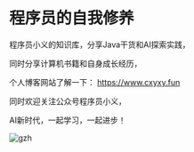 # 程序员的自我修养
程序员小义的知识库，分享Java干货和AI探索实践，

同时分享计算机书籍和自身成长经历，

个人博客网站了解一下：
https://www.cxyxy.fun 

同时欢迎关注公众号程序员小义，

AI新时代，一起学习，一起进步！

![gzh](https://github.com/xiaoyir/my-docs/assets/30208637/0b6ae4f7-128c-467f-be90-ff62743573d5)
